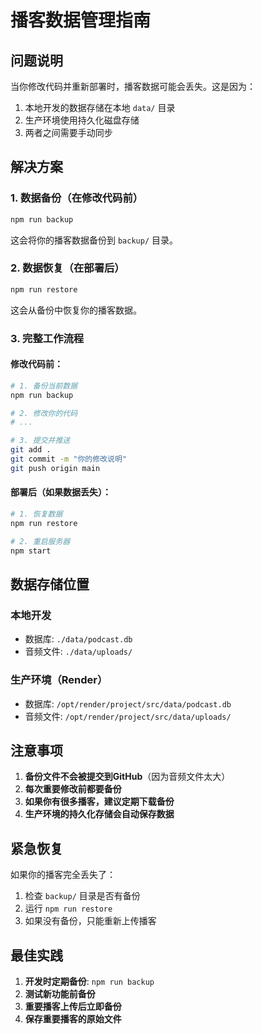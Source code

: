 # 播客数据管理指南

## 问题说明
当你修改代码并重新部署时，播客数据可能会丢失。这是因为：
1. 本地开发的数据存储在本地 `data/` 目录
2. 生产环境使用持久化磁盘存储
3. 两者之间需要手动同步

## 解决方案

### 1. 数据备份（在修改代码前）
```bash
npm run backup
```
这会将你的播客数据备份到 `backup/` 目录。

### 2. 数据恢复（在部署后）
```bash
npm run restore
```
这会从备份中恢复你的播客数据。

### 3. 完整工作流程

#### 修改代码前：
```bash
# 1. 备份当前数据
npm run backup

# 2. 修改你的代码
# ...

# 3. 提交并推送
git add .
git commit -m "你的修改说明"
git push origin main
```

#### 部署后（如果数据丢失）：
```bash
# 1. 恢复数据
npm run restore

# 2. 重启服务器
npm start
```

## 数据存储位置

### 本地开发
- 数据库: `./data/podcast.db`
- 音频文件: `./data/uploads/`

### 生产环境（Render）
- 数据库: `/opt/render/project/src/data/podcast.db`
- 音频文件: `/opt/render/project/src/data/uploads/`

## 注意事项

1. **备份文件不会被提交到GitHub**（因为音频文件太大）
2. **每次重要修改前都要备份**
3. **如果你有很多播客，建议定期下载备份**
4. **生产环境的持久化存储会自动保存数据**

## 紧急恢复

如果你的播客完全丢失了：
1. 检查 `backup/` 目录是否有备份
2. 运行 `npm run restore`
3. 如果没有备份，只能重新上传播客

## 最佳实践

1. **开发时定期备份**: `npm run backup`
2. **测试新功能前备份**
3. **重要播客上传后立即备份**
4. **保存重要播客的原始文件**
